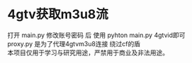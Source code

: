 # 4gtv获取m3u8流
打开 main.py 修改账号密码 后 使用 pyhton main.py 4gtvid即可<br>
proxy.py 是为了代理4gtvm3u8连接 绕过cf的盾<br>
本项目仅用于学习与研究用途，严禁用于商业及非法用途。<br>

